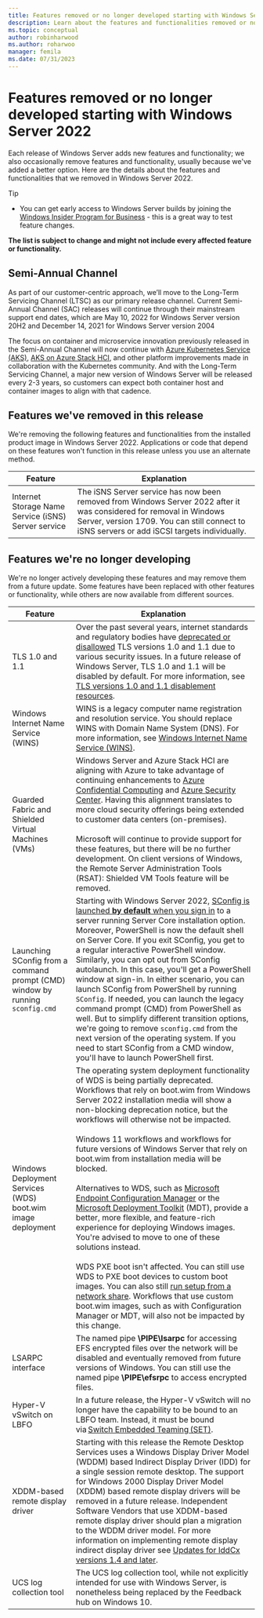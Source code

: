 ```yaml
---
title: Features removed or no longer developed starting with Windows Server 2022
description: Learn about the features and functionalities removed or no longer developed starting with Windows Server 2022.
ms.topic: conceptual
author: robinharwood
ms.author: roharwoo
manager: femila
ms.date: 07/31/2023
---
```


# Features removed or no longer developed starting with Windows Server 2022

Each release of Windows Server adds new features and functionality; we also occasionally remove features and functionality, usually because we've added a better option. Here are the details about the features and functionalities that we removed in Windows Server 2022.

> [!TIP]
>
> - You can get early access to Windows Server builds by joining the [Windows Insider Program for Business](https://insider.windows.com/for-business) - this is a great way to test feature changes.

**The list is subject to change and might not include every affected feature or functionality.**

## Semi-Annual Channel

As part of our customer-centric approach, we’ll move to the Long-Term Servicing Channel (LTSC) as our primary release channel. Current Semi-Annual Channel (SAC) releases will continue through their mainstream support end dates, which are May 10, 2022 for Windows Server version 20H2 and December 14, 2021 for Windows Server version 2004

The focus on container and microservice innovation previously released in the Semi-Annual Channel will now continue with [Azure Kubernetes Service (AKS)](/azure/aks/), [AKS on Azure Stack HCI](/azure-stack/aks-hci/), and other platform improvements made in collaboration with the Kubernetes community. And with the Long-Term Servicing Channel, a major new version of Windows Server will be released every 2-3 years, so customers can expect both container host and container images to align with that cadence.

## Features we've removed in this release

We're removing the following features and functionalities from the installed product image in Windows Server 2022. Applications or code that depend on these features won't function in this release unless you use an alternate method.

| Feature | Explanation |
|--|--|
| Internet Storage Name Service (iSNS) Server service | The iSNS Server service has now been removed from Windows Server 2022 after it was considered for removal in Windows Server, version 1709. You can still connect to iSNS servers or add iSCSI targets individually. |

## Features we're no longer developing

We're no longer actively developing these features and may remove them from a future update. Some features have been replaced with other features or functionality, while others are now available from different sources.

| Feature | Explanation |
|--|--|
| TLS 1.0 and 1.1 | Over the past several years, internet standards and regulatory bodies have [deprecated or disallowed](https://www.ietf.org/rfc/rfc8996.html) TLS versions 1.0 and 1.1 due to various security issues. In a future release of Windows Server, TLS 1.0 and 1.1 will be disabled by default. For more information, see [TLS versions 1.0 and 1.1 disablement resources](/windows/whats-new/deprecated-features-resources). |
| Windows Internet Name Service (WINS) | WINS is a legacy computer name registration and resolution service. You should replace WINS with Domain Name System (DNS). For more information, see [Windows Internet Name Service (WINS)](../networking/technologies/wins/wins-top.md). |
| Guarded Fabric and Shielded Virtual Machines (VMs) | Windows Server and Azure Stack HCI are aligning with Azure to take advantage of continuing enhancements to [Azure Confidential Computing](/azure/confidential-computing/) and [Azure Security Center](/azure/security-center/). Having this alignment translates to more cloud security offerings being extended to customer data centers (on-premises).<br/><br/>Microsoft will continue to provide support for these features, but there will be no further development. On client versions of Windows, the Remote Server Administration Tools (RSAT): Shielded VM Tools feature will be removed. |
| Launching SConfig from a command prompt (CMD) window by running `sconfig.cmd` | Starting with Windows Server 2022, [SConfig is launched **by default** when you sign in](../administration/server-core/server-core-sconfig.md) to a server running Server Core installation option. Moreover, PowerShell is now the default shell on Server Core. If you exit SConfig, you get to a regular interactive PowerShell window. Similarly, you can opt out from SConfig autolaunch. In this case, you'll get a PowerShell window at sign-in. In either scenario, you can launch SConfig from PowerShell by running `SConfig`. If needed, you can launch the legacy command prompt (CMD) from PowerShell as well. But to simplify different transition options, we're going to remove `sconfig.cmd` from the next version of the operating system. If you need to start SConfig from a CMD window, you'll have to launch PowerShell first. |
| Windows Deployment Services (WDS) boot.wim image deployment | The operating system deployment functionality of WDS is being partially deprecated. Workflows that rely on boot.wim from Windows Server 2022 installation media will show a non-blocking deprecation notice, but the workflows will otherwise not be impacted.<br><br>Windows 11 workflows and workflows for future versions of Windows Server that rely on boot.wim from installation media will be blocked.<br><br>Alternatives to WDS, such as [Microsoft Endpoint Configuration Manager](/mem/configmgr/) or the [Microsoft Deployment Toolkit](/windows/deployment/deploy-windows-mdt/get-started-with-the-microsoft-deployment-toolkit) (MDT), provide a better, more flexible, and feature-rich experience for deploying Windows images. You're advised to move to one of these solutions instead.<br><br>WDS PXE boot isn't affected. You can still use WDS to PXE boot devices to custom boot images. You can also still [run setup from a network share](/windows-hardware/manufacture/desktop/deploy-a-custom-image). Workflows that use custom boot.wim images, such as with Configuration Manager or MDT, will also not be impacted by this change. |
| LSARPC interface | The named pipe **\PIPE\lsarpc** for accessing EFS encrypted files over the network will be disabled and eventually removed from future versions of Windows. You can still use the named pipe **\PIPE\efsrpc** to access encrypted files. |
| Hyper-V vSwitch on LBFO | In a future release, the Hyper-V vSwitch will no longer have the capability to be bound to an LBFO team. Instead, it must be bound via [Switch Embedded Teaming (SET)](/azure-stack/hci/concepts/host-network-requirements#switch-embedded-teaming-set). |
| XDDM-based remote display driver | Starting with this release the Remote Desktop Services uses a Windows Display Driver Model (WDDM) based Indirect Display Driver (IDD) for a single session remote desktop. The support for Windows 2000 Display Driver Model (XDDM) based remote display drivers will be removed in a future release. Independent Software Vendors that use XDDM-based remote display driver should plan a migration to the WDDM driver model. For more information on implementing remote display indirect display driver see [Updates for IddCx versions 1.4 and later](/windows-hardware/drivers/display/iddcx1.4-updates). |
| UCS log collection tool | The UCS log collection tool, while not explicitly intended for use with Windows Server, is nonetheless being replaced by the Feedback hub on Windows 10. |
